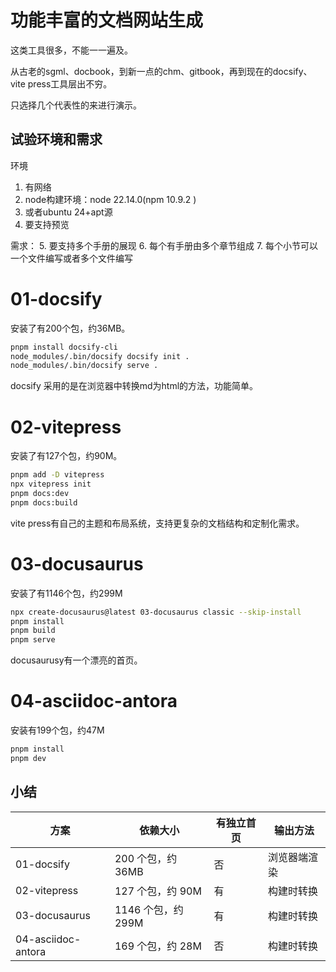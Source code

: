 # 功能丰富的文档网站生成

这类工具很多，不能一一遍及。

从古老的sgml、docbook，到新一点的chm、gitbook，再到现在的docsify、vite press工具层出不穷。

只选择几个代表性的来进行演示。

## 试验环境和需求

环境

1. 有网络
2. node构建环境：node 22.14.0(npm 10.9.2 )
3. 或者ubuntu 24+apt源
4. 要支持预览

需求：
5. 要支持多个手册的展现
6. 每个有手册由多个章节组成
7. 每个小节可以一个文件编写或者多个文件编写

# 01-docsify

安装了有200个包，约36MB。

```bash
pnpm install docsify-cli
node_modules/.bin/docsify docsify init .
node_modules/.bin/docsify serve .
```

docsify 采用的是在浏览器中转换md为html的方法，功能简单。

# 02-vitepress

安装了有127个包，约90M。

```bash
pnpm add -D vitepress
npx vitepress init
pnpm docs:dev
pnpm docs:build
```

vite press有自己的主题和布局系统，支持更复杂的文档结构和定制化需求。

# 03-docusaurus

安装了有1146个包，约299M
```bash
npx create-docusaurus@latest 03-docusaurus classic --skip-install
pnpm install
pnpm build
pnpm serve
```
docusaurusy有一个漂亮的首页。


# 04-asciidoc-antora

安装有199个包，约47M

```bash
pnpm install
pnpm dev
```

## 小结

| 方案 | 依赖大小 | 有独立首页 | 输出方法 |
|------|----------|------------|----------|
| 01-docsify | 200 个包，约 36MB | 否 | 浏览器端渲染 |
| 02-vitepress | 127 个包，约 90M | 有 | 构建时转换 |
| 03-docusaurus | 1146 个包，约 299M | 有 | 构建时转换 |
| 04-asciidoc-antora | 169 个包，约 28M | 否 | 构建时转换 |